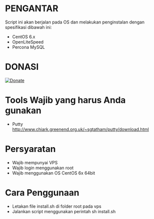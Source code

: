 PENGANTAR
====
Script ini akan berjalan pada OS dan melakukan penginstalan dengan spesifikasi dibawah ini:
- CentOS 6.x
- OpenLiteSpeed
- Percona MySQL

# DONASI
[![Donate](https://www.paypalobjects.com/en_US/i/btn/btn_donate_LG.gif)](https://goo.gl/Klysm4)

Tools Wajib yang harus Anda gunakan
====
- Putty http://www.chiark.greenend.org.uk/~sgtatham/putty/download.html

Persyaratan
====
- Wajib mempunyai VPS
- Wajib login menggunakan root
- Wajib menggunakan OS CentOS 6x 64bit

Cara Penggunaan
====
- Letakan file install.sh di folder root pada vps
- Jalankan script menggunakan perintah sh install.sh
